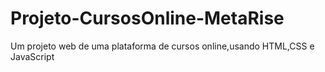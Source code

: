 # Projeto-CursosOnline-MetaRise
Um projeto web de uma plataforma de cursos online,usando HTML,CSS e JavaScript 
